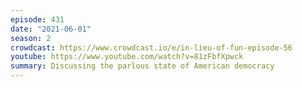 ```yaml
---
episode: 431
date: "2021-06-01"
season: 2
crowdcast: https://www.crowdcast.io/e/in-lieu-of-fun-episode-56
youtube: https://www.youtube.com/watch?v=81zFbfXpwck
summary: Discussing the parlous state of American democracy
---
```

